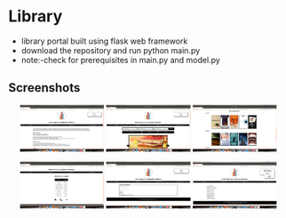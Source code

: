 # Library
- library portal built using flask web framework<br>
- download the repository and run python main.py<br>
- note:-check for prerequisites in main.py and model.py

## Screenshots
<div align='center'>
<p align="center">
<img width="30%"src="https://github.com/sarthak77/library/blob/master/images/Screenshot%20from%202019-07-07%2010-09-17.png">
<img width="30%"src="https://github.com/sarthak77/library/blob/master/images/Screenshot%20from%202019-07-07%2010-09-31.png">
<img width="30%"src="https://github.com/sarthak77/library/blob/master/images/Screenshot%20from%202019-07-07%2010-09-35.png">
</p>

 <p align="center">
<img width="30%"src="https://github.com/sarthak77/library/blob/master/images/Screenshot%20from%202019-07-07%2010-09-45.png">
<img width="30%"src="https://github.com/sarthak77/library/blob/master/images/Screenshot%20from%202019-07-07%2010-09-51.png">
<img width="30%"src="https://github.com/sarthak77/library/blob/master/images/Screenshot%20from%202019-07-07%2022-36-59.png">
</p>
</div>

